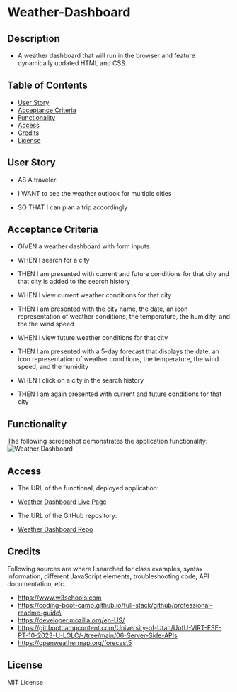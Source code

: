 # Weather-Dashboard

## Description

-  A weather dashboard that will run in the browser and feature dynamically updated HTML and CSS.

## Table of Contents

-  [User Story](#user-story)
-  [Acceptance Criteria](#acceptance-criteria)
-  [Functionality](#functionality)
-  [Access](#access)
-  [Credits](#credits)
-  [License](#license)

## User Story

-  AS A traveler

-  I WANT to see the weather outlook for multiple cities

-  SO THAT I can plan a trip accordingly

## Acceptance Criteria

-  GIVEN a weather dashboard with form inputs

-  WHEN I search for a city

-  THEN I am presented with current and future conditions for that city and that city is added to the search history

-  WHEN I view current weather conditions for that city

-  THEN I am presented with the city name, the date, an icon representation of weather conditions, the temperature, the humidity, and the
   the wind speed

-  WHEN I view future weather conditions for that city

-  THEN I am presented with a 5-day forecast that displays the date, an icon representation of weather conditions, the temperature, the wind
   speed, and the humidity

-  WHEN I click on a city in the search history

-  THEN I am again presented with current and future conditions for that city

## Functionality

The following screenshot demonstrates the application functionality: ![Weather Dashboard]()

## Access

-  The URL of the functional, deployed application:
-  [Weather Dashboard Live Page]()

-  The URL of the GitHub repository:
-  [Weather Dashboard Repo]()

## Credits

Following sources are where I searched for class examples, syntax information, different JavaScript elements, troubleshooting code, API
documentation, etc.

-  https://www.w3schools.com
-  https://coding-boot-camp.github.io/full-stack/github/professional-readme-guide\
-  https://developer.mozilla.org/en-US/
-  https://git.bootcampcontent.com/University-of-Utah/UofU-VIRT-FSF-PT-10-2023-U-LOLC/-/tree/main/06-Server-Side-APIs
-  https://openweathermap.org/forecast5

## License

MIT License
